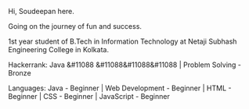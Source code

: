 Hi, Soudeepan here.

Going on the journey of fun and success.

1st year student of B.Tech in Information Technology at Netaji Subhash Engineering College in Kolkata.

Hackerrank:
Java &#11088 &#11088&#11088&#11088 |
Problem Solving - Bronze

Languages:
Java - Beginner |
Web Development - Beginner |
HTML - Beginner |
CSS - Beginner |
JavaScript - Beginner

